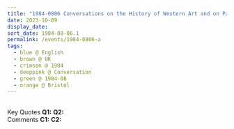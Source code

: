 ```yaml
---
title: "1984-0806 Conversations on the History of Western Art and on Parents, Āśhram, Bushy Park, Bristol, UK (date not sure)"
date: 2023-10-09
display_date: 
sort_date: 1984-08-06.1
permalink: /events/1984-0806-a
tags:
  - blue @ English
  - brown @ UK
  - crimson @ 1984
  - deeppink @ Conversation
  - green @ 1984-08
  - orange @ Bristol
---
```


<br>

<wave-list>
  <list-title color="DarkSeaGreen" width="55">Key Quotes</list-title>
  <list-item color="BlanchedAlmond" width="280"><b>Q1:</b> <i></i></list-item>
  <list-item color="Lavender" width="280"><b>Q2:</b> <i></i></list-item>
</wave-list>

<br>

<wave-list>
  <list-title color="DarkSeaGreen" width="55">Comments</list-title>
  <list-item color="BlanchedAlmond" width="280"><b>C1:</b> <i></i></list-item>
  <list-item color="Lavender" width="280"><b>C2:</b> <i></i></list-item>
</wave-list>